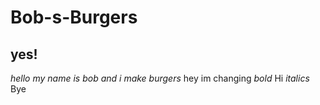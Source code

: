 # Bob-s-Burgers
## yes!
<i>hello my name is bob and i make burgers</i> 
hey im changing
*bold* Hi
_italics_ Bye
